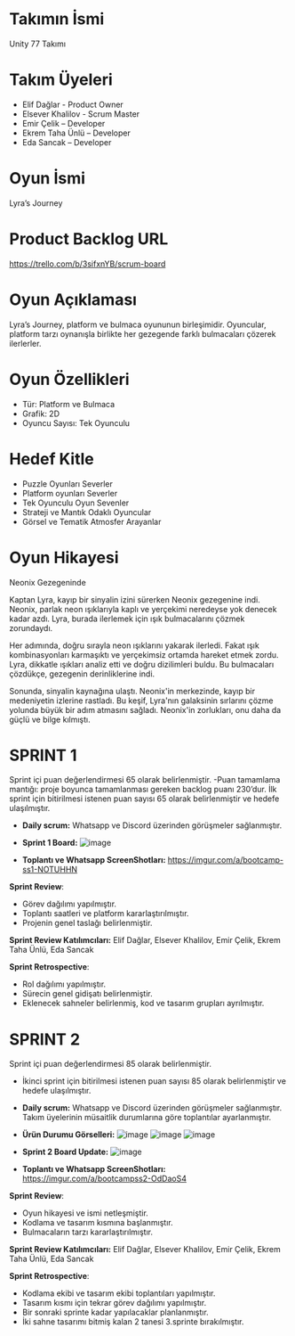 # Takımın İsmi
Unity 77 Takımı
# Takım Üyeleri
- Elif Dağlar - Product Owner
- Elsever Khalilov  - Scrum Master
- Emir Çelik – Developer
- Ekrem Taha Ünlü – Developer
- Eda Sancak – Developer
# Oyun İsmi
Lyra’s Journey
# Product Backlog URL
https://trello.com/b/3sifxnYB/scrum-board
# Oyun Açıklaması
Lyra’s Journey, platform ve bulmaca oyununun birleşimidir. Oyuncular, platform tarzı oynanışla birlikte her gezegende farklı bulmacaları çözerek ilerlerler.
# Oyun Özellikleri
-	Tür: Platform ve Bulmaca
-	Grafik: 2D
-	Oyuncu Sayısı: Tek Oyunculu
# Hedef Kitle
-	Puzzle Oyunları Severler
-	Platform oyunları Severler
-	Tek Oyunculu Oyun Sevenler
-	Strateji ve Mantık Odaklı Oyuncular
-	Görsel ve Tematik Atmosfer Arayanlar
# Oyun Hikayesi
Neonix Gezegeninde

Kaptan Lyra, kayıp bir sinyalin izini sürerken Neonix gezegenine indi. Neonix, parlak neon ışıklarıyla kaplı ve yerçekimi neredeyse yok denecek kadar azdı. Lyra, burada ilerlemek için ışık bulmacalarını çözmek zorundaydı. 

Her adımında, doğru sırayla neon ışıklarını yakarak ilerledi. Fakat ışık kombinasyonları karmaşıktı ve yerçekimsiz ortamda hareket etmek zordu. Lyra, dikkatle ışıkları analiz etti ve doğru dizilimleri buldu. Bu bulmacaları çözdükçe, gezegenin derinliklerine indi.

Sonunda, sinyalin kaynağına ulaştı. Neonix'in merkezinde, kayıp bir medeniyetin izlerine rastladı. Bu keşif, Lyra'nın galaksinin sırlarını çözme yolunda büyük bir adım atmasını sağladı. Neonix'in zorlukları, onu daha da güçlü ve bilge kılmıştı.
# SPRINT 1
Sprint içi puan değerlendirmesi 65 olarak belirlenmiştir.
-Puan tamamlama mantığı: proje boyunca tamamlanması gereken backlog puanı 230’dur.  İlk sprint için bitirilmesi istenen puan sayısı 65 olarak belirlenmiştir ve hedefe ulaşılmıştır.

- **Daily scrum:** Whatsapp ve Discord üzerinden görüşmeler sağlanmıştır.
- **Sprint 1 Board:**
  ![image](https://github.com/user-attachments/assets/5bf90536-4d06-4892-97dc-b3999f7a6a41)

- **Toplantı ve Whatsapp ScreenShotları:**
https://imgur.com/a/bootcamp-ss1-NOTUHHN


**Sprint Review**: 
-	Görev dağılımı yapılmıştır.
-	Toplantı saatleri ve platform kararlaştırılmıştır.
-	Projenin genel taslağı belirlenmiştir.

**Sprint Review Katılımcıları:** Elif Dağlar, Elsever Khalilov, Emir Çelik, Ekrem Taha Ünlü, Eda Sancak

**Sprint Retrospective**:
-	Rol dağılımı yapılmıştır.
-	Sürecin genel gidişatı belirlenmiştir.
-	Eklenecek sahneler belirlenmiş, kod ve tasarım grupları ayrılmıştır.

  # SPRINT 2
Sprint içi puan değerlendirmesi 85 olarak belirlenmiştir.
- İkinci sprint için bitirilmesi istenen puan sayısı 85 olarak belirlenmiştir ve hedefe ulaşılmıştır.
- **Daily scrum:** Whatsapp ve Discord üzerinden görüşmeler sağlanmıştır. Takım üyelerinin müsaitlik durumlarına göre toplantılar ayarlanmıştır.
- **Ürün Durumu Görselleri:** ![image](https://github.com/user-attachments/assets/15c97ba0-9fa0-4cbf-acb8-45aa48ba36c9)
  ![image](https://github.com/user-attachments/assets/7d9fcaa0-0ccd-49c2-ac2d-423acddf7cbc)
  ![image](https://github.com/user-attachments/assets/932927a7-eab6-43e0-bca9-6499a32d9862)


   
- **Sprint 2 Board Update:** ![image](https://github.com/user-attachments/assets/c2f78410-ec78-4f31-a8c8-3d31b7a8b5b2)
  


- **Toplantı ve Whatsapp ScreenShotları:**
https://imgur.com/a/bootcampss2-OdDaoS4


**Sprint Review**: 
-	Oyun hikayesi ve ismi netleşmiştir.
-	Kodlama ve tasarım kısmına başlanmıştır.
-	Bulmacaların tarzı kararlaştırılmıştır.

**Sprint Review Katılımcıları:** Elif Dağlar, Elsever Khalilov, Emir Çelik, Ekrem Taha Ünlü, Eda Sancak

**Sprint Retrospective**:
-	Kodlama ekibi ve tasarım ekibi toplantıları yapılmıştır.
-	Tasarım kısmı için tekrar görev dağılımı yapılmıştır.
-	Bir sonraki sprinte kadar yapılacaklar planlanmıştır.
-	İki sahne tasarımı bitmiş kalan 2 tanesi 3.sprinte bırakılmıştır.

